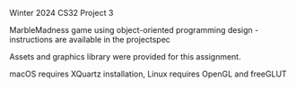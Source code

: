 Winter 2024 CS32 Project 3

MarbleMadness game using object-oriented programming design - instructions are available in the projectspec

Assets and graphics library were provided for this assignment.

macOS requires XQuartz installation, Linux requires OpenGL and freeGLUT
